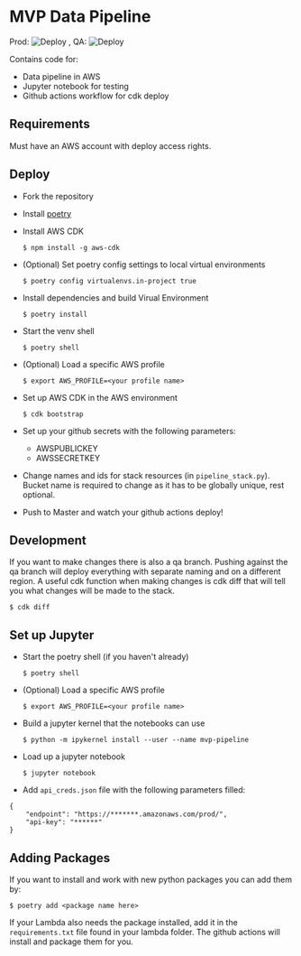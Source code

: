# MVP Data Pipeline

Prod: ![Deploy](https://github.com/erikmunkby/mvp-data-pipeline-aws/workflows/CDK%20Deploy/badge.svg?branch=master)
, QA: ![Deploy](https://github.com/erikmunkby/mvp-data-pipeline-aws/workflows/CDK%20Deploy/badge.svg?branch=qa)


Contains code for:

- Data pipeline in AWS
- Jupyter notebook for testing
- Github actions workflow for cdk deploy

## Requirements
Must have an AWS account with deploy access rights.

## Deploy

- Fork the repository
- Install [poetry](https://python-poetry.org/)
- Install AWS CDK

    `$ npm install -g aws-cdk`
    
- (Optional) Set poetry config settings to local virtual environments

    `$ poetry config virtualenvs.in-project true`

- Install dependencies and build Virual Environment

    `$ poetry install`
    
- Start the venv shell

    `$ poetry shell`
    
- (Optional) Load a specific AWS profile

    `$ export AWS_PROFILE=<your profile name>`

- Set up AWS CDK in the AWS environment

    `$ cdk bootstrap`
    
- Set up your github secrets with the following parameters:
    - AWSPUBLICKEY
    - AWSSECRETKEY
    
- Change names and ids for stack resources (in `pipeline_stack.py`). 
Bucket name is required to change as it has to be globally unique, rest optional.
    
- Push to Master and watch your github actions deploy!

## Development
If you want to make changes there is also a qa branch. Pushing against the qa
branch will deploy everything with separate naming and on a different region.
A useful cdk function when making changes is cdk diff that will tell you what
changes will be made to the stack.

    $ cdk diff

## Set up Jupyter
- Start the poetry shell (if you haven't already)
    
    `$ poetry shell`
    
- (Optional) Load a specific AWS profile

    `$ export AWS_PROFILE=<your profile name>`
    
- Build a jupyter kernel that the notebooks can use

    `$ python -m ipykernel install --user --name mvp-pipeline`
    
- Load up a jupyter notebook

    `$ jupyter notebook`
    
- Add `api_creds.json` file with the following parameters filled:
```
{
    "endpoint": "https://*******.amazonaws.com/prod/",
    "api-key": "******"
}
```

## Adding Packages
If you want to install and work with new python packages you can add them by:

    $ poetry add <package name here>

If your Lambda also needs the package installed, add it in the `requirements.txt` file found in your lambda folder. 
The github actions will install and package them for you.
